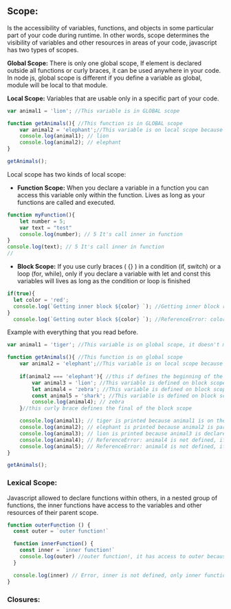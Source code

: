 ## Scope: 

Is the accessibility of variables, functions, and objects in some particular part of your code during runtime. In other words, scope determines the visibility of variables and other resources in areas of your code, javascript has two types of scopes.



**Global Scope:** There is only one global scope, If element is declared outside all functions or curly braces, it can be used anywhere in your code. In node js, global scope is different if you define a variable as global, module will be local to that module.

**Local Scope:** Variables that are usable only in a specific part of your code. 

```javascript
var animal1 = 'lion'; //This variable is in GLOBAL scope

function getAnimals(){ //This function is in GLOBAL scope
    var animal2 = 'elephant';//This variable is on local scope because is defined in the function
    console.log(animal1); // lion
    console.log(animal2); // elephant
}   

getAnimals();
```

Local scope has two kinds of local scope:

- **Function Scope:** When you declare a variable in a function you can access this variable only within the function. Lives as long as your functions are called and executed.

```javascript
function myFunction(){
    let number = 5;
    var text = "test"
    console.log(number); // 5 It's call inner in function
}
console.log(text); // 5 It's call inner in function
//
```

- **Block Scope:** If you use curly braces ( {} ) in a condition (if, switch) or a loop (for, while), only if you declare a variable with let and const this variables will lives as long as the condition or loop is finished

```javascript
if(true){
  let color = 'red';
  console.log(`Getting inner block ${color} `); //Getting inner block red 
}
  console.log(`Getting outer block ${color} `); //ReferenceError: color is not defined

```

Example with everything that you read before.
```javascript
var animal1 = 'tiger'; //This variable is on global scope, it doesn't matters if it's var, const or let

function getAnimals(){ //This function is on global scope
    var animal2 = 'elephant';//This variable is on local scope because is defined within a function
    
    if(animal2 === 'elephant'){ //this if defines the beginning of the block scope
        var animal3 = 'lion'; //This variable is defined on block scope, but you can use it out of the block because is a var
        let animal4 = 'zebra'; //This variable is defined on block scope
        const animal5 = 'shark'; //This variable is defined on block scope
        console.log(animal4); // zebra
    }//this curly brace defines the final of the block scope

    console.log(animal1); // tiger is printed because animal1 is on the global scope
    console.log(animal2); // elephant is printed because animal2 is part of the local scope
    console.log(animal3); // lion is printed because animal3 is declared as var in the block scope, and this block scope is within in the local scope
    console.log(animal4); // ReferenceError: animal4 is not defined, if you use let, animal4 only lives in the block
    console.log(animal5); // ReferenceError: animal4 is not defined, if you use const, animal5 only lives in the block
}   

getAnimals();
```
### Lexical Scope:

Javascript allowed to declare functions within others, in a nested group of functions, the inner functions have access to the variables and other resources of their parent scope.

```javascript
function outerFunction () {
  const outer = `outer function!`

  function innerFunction() {
    const inner = `inner function!`
    console.log(outer) //outer function!, it has access to outer because was declare on parent's scope
  }

  console.log(inner) // Error, inner is not defined, only inner function has accessibility to their variables
}
```
### Closures:

